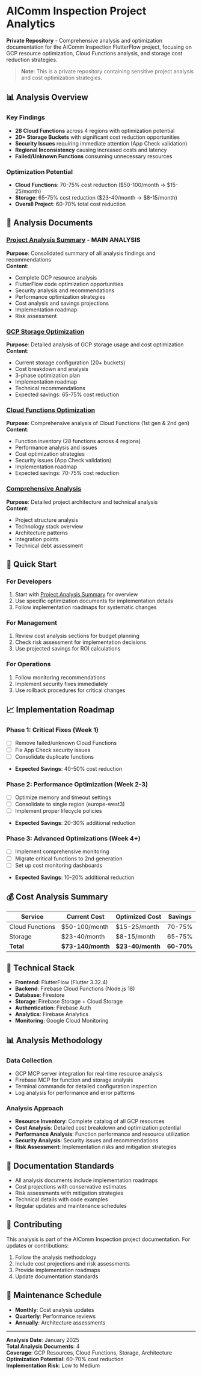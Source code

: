 # AIComm Inspection Project Analytics

**Private Repository** - Comprehensive analysis and optimization documentation for the AIComm Inspection FlutterFlow project, focusing on GCP resource optimization, Cloud Functions analysis, and storage cost reduction strategies.

> **Note**: This is a private repository containing sensitive project analysis and cost optimization strategies.

## 📊 Analysis Overview

### **Key Findings**
- **28 Cloud Functions** across 4 regions with optimization potential
- **20+ Storage Buckets** with significant cost reduction opportunities  
- **Security Issues** requiring immediate attention (App Check validation)
- **Regional Inconsistency** causing increased costs and latency
- **Failed/Unknown Functions** consuming unnecessary resources

### **Optimization Potential**
- **Cloud Functions**: 70-75% cost reduction ($50-100/month → $15-25/month)
- **Storage**: 65-75% cost reduction ($23-40/month → $8-15/month)
- **Overall Project**: 60-70% total cost reduction

## 📁 Analysis Documents

### **[Project Analysis Summary](project-analysis-summary.md)** - **MAIN ANALYSIS**
**Purpose**: Consolidated summary of all analysis findings and recommendations  
**Content**: 
- Complete GCP resource analysis
- FlutterFlow code optimization opportunities
- Security analysis and recommendations
- Performance optimization strategies
- Cost analysis and savings projections
- Implementation roadmap
- Risk assessment

### **[GCP Storage Optimization](gcp-storage-optimization.md)**
**Purpose**: Detailed analysis of GCP storage usage and cost optimization  
**Content**:
- Current storage configuration (20+ buckets)
- Cost breakdown and analysis
- 3-phase optimization plan
- Implementation roadmap
- Technical recommendations
- Expected savings: 65-75% cost reduction

### **[Cloud Functions Optimization](cloud-functions-optimization.md)**
**Purpose**: Comprehensive analysis of Cloud Functions (1st gen & 2nd gen)  
**Content**:
- Function inventory (28 functions across 4 regions)
- Performance analysis and issues
- Cost optimization strategies
- Security issues (App Check validation)
- Implementation roadmap
- Expected savings: 70-75% cost reduction

### **[Comprehensive Analysis](project-analysis-comprehensive.md)**
**Purpose**: Detailed project architecture and technical analysis  
**Content**:
- Project structure analysis
- Technology stack overview
- Architecture patterns
- Integration points
- Technical debt assessment

## 🚀 Quick Start

### **For Developers**
1. Start with [Project Analysis Summary](project-analysis-summary.md) for overview
2. Use specific optimization documents for implementation details
3. Follow implementation roadmaps for systematic changes

### **For Management**
1. Review cost analysis sections for budget planning
2. Check risk assessment for implementation decisions
3. Use projected savings for ROI calculations

### **For Operations**
1. Follow monitoring recommendations
2. Implement security fixes immediately
3. Use rollback procedures for critical changes

## 📈 Implementation Roadmap

### **Phase 1: Critical Fixes (Week 1)**
- [ ] Remove failed/unknown Cloud Functions
- [ ] Fix App Check security issues
- [ ] Consolidate duplicate functions
- **Expected Savings**: 40-50% cost reduction

### **Phase 2: Performance Optimization (Week 2-3)**
- [ ] Optimize memory and timeout settings
- [ ] Consolidate to single region (europe-west3)
- [ ] Implement proper lifecycle policies
- **Expected Savings**: 20-30% additional reduction

### **Phase 3: Advanced Optimizations (Week 4+)**
- [ ] Implement comprehensive monitoring
- [ ] Migrate critical functions to 2nd generation
- [ ] Set up cost monitoring dashboards
- **Expected Savings**: 10-20% additional reduction

## 💰 Cost Analysis Summary

| Service | Current Cost | Optimized Cost | Savings |
|---------|-------------|----------------|---------|
| Cloud Functions | $50-100/month | $15-25/month | 70-75% |
| Storage | $23-40/month | $8-15/month | 65-75% |
| **Total** | **$73-140/month** | **$23-40/month** | **60-70%** |

## 🔧 Technical Stack

- **Frontend**: FlutterFlow (Flutter 3.32.4)
- **Backend**: Firebase Cloud Functions (Node.js 18)
- **Database**: Firestore
- **Storage**: Firebase Storage + Cloud Storage
- **Authentication**: Firebase Auth
- **Analytics**: Firebase Analytics
- **Monitoring**: Google Cloud Monitoring

## 📊 Analysis Methodology

### **Data Collection**
- GCP MCP server integration for real-time resource analysis
- Firebase MCP for function and storage analysis
- Terminal commands for detailed configuration inspection
- Log analysis for performance and error patterns

### **Analysis Approach**
- **Resource Inventory**: Complete catalog of all GCP resources
- **Cost Analysis**: Detailed cost breakdown and optimization potential
- **Performance Analysis**: Function performance and resource utilization
- **Security Analysis**: Security issues and recommendations
- **Risk Assessment**: Implementation risks and mitigation strategies

## 📝 Documentation Standards

- All analysis documents include implementation roadmaps
- Cost projections with conservative estimates
- Risk assessments with mitigation strategies
- Technical details with code examples
- Regular updates and maintenance schedules

## 🤝 Contributing

This analysis is part of the AIComm Inspection project documentation. For updates or contributions:

1. Follow the analysis methodology
2. Include cost projections and risk assessments
3. Provide implementation roadmaps
4. Update documentation standards

## 📅 Maintenance Schedule

- **Monthly**: Cost analysis updates
- **Quarterly**: Performance reviews
- **Annually**: Architecture assessments

---

**Analysis Date**: January 2025  
**Total Analysis Documents**: 4  
**Coverage**: GCP Resources, Cloud Functions, Storage, Architecture  
**Optimization Potential**: 60-70% cost reduction  
**Implementation Risk**: Low to Medium